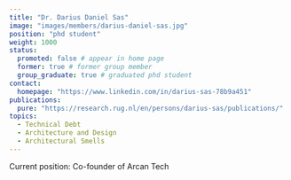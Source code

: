 ```yaml
---
title: "Dr. Darius Daniel Sas"
image: "images/members/darius-daniel-sas.jpg"
position: "phd student"
weight: 1000
status:
  promoted: false # appear in home page
  former: true # former group member
  group_graduate: true # graduated phd student
contact:
  homepage: "https://www.linkedin.com/in/darius-sas-78b9a451"
publications:
  pure: "https://research.rug.nl/en/persons/darius-sas/publications/"
topics:
  - Technical Debt 
  - Architecture and Design 
  - Architectural Smells 
---
```


Current position: Co-founder of Arcan Tech
